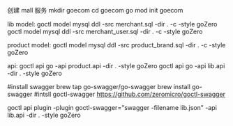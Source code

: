 创建 mall 服务
mkdir goecom
cd goecom
go mod init goecom

lib model:
goctl model mysql ddl -src merchant.sql -dir . -c -style goZero
goctl model mysql ddl -src merchant_user.sql -dir . -c -style goZero

product model:
goctl model mysql ddl -src product_brand.sql -dir . -c -style goZero

api:
goctl api go -api product.api -dir . -style goZero
goctl api go -api lib.api -dir . -style goZero

#install swagger
brew tap go-swagger/go-swagger
brew install go-swagger
#intsll goctl-swagger
https://github.com/zeromicro/goctl-swagger

goctl api plugin -plugin goctl-swagger="swagger -filename lib.json" -api lib.api -dir . -style goZero

